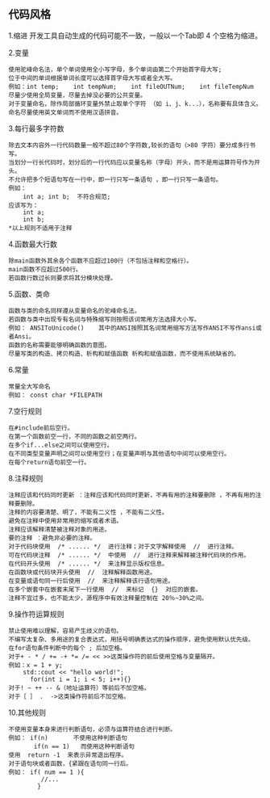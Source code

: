 ## 代码风格

1.缩进
	开发工具自动生成的代码可能不一致，一般以一个Tab即 4 个空格为缩进。

2.变量

	使用驼峰命名法，单个单词使用全小写字母，多个单词由第二个开始首字母大写;
	位于中间的单词根据单词长度可以选择首字母大写或者全大写。
	例如：int temp;    int tempNum;    int fileOUTNum;    int fileTempNum 
	尽量少使用全局变量，尽量去掉没必要的公共变量。
	对于变量命名，除作局部循环变量外禁止取单个字符 （如 i、j、k...），名称要有具体含义。
	命名尽量使用英文单词而不使用汉语拼音。

3.每行最多字符数

	除去文本内容外一行代码数量一般不超过80个字符数,较长的语句（>80 字符）要分成多行书写。
	当划分一行长代码时，划分后的一行代码应以变量名称（字母）开头，而不是用运算符号作为开头。
	不允许把多个短语句写在一行中，即一行只写一条语句 ，即一行只写一条语句。
	例如：  
		int a; int b;  不符合规范;
	应该写为：
		int a;
		int b;
	*以上规则不适用于注释

4.函数最大行数

	除main函数外其余各个函数不应超过100行（不包括注释和空格行）。
	main函数不应超过500行。
	若函数行数过长则要求将其分模块处理。
	
5.函数、类命

	函数与类的命名同样遵从变量命名的驼峰命名法。
	若函数与类中出现专有名词与特殊缩写则按照该词常用方法选择大小写。
	例如： ANSIToUnicode()    其中的ANSI按照其名词常用缩写方法写作ANSI不写作ansi或者Ansi。
	函数的名称需要能够明确函数的意图。
	尽量写类的构造、拷贝构造、析构和赋值函数 析构和赋值函数，而不使用系统缺省的。
	
6.常量

	常量全大写命名
	例如： const char *FILEPATH
	
7.空行规则

	在#include前后空行。
	在第一个函数前空一行，不同的函数之前空两行。
	在多个if...else之间可以使用空行。
	在不同类型变量声明之间可以使用空行；在变量声明与其他语句中间可以使用空行。
	在每个return语句前空一行。
	
8.注释规则

	注释应该和代码同时更新 ：注释应该和代码同时更新，不再有用的注释要删除 ，不再有用的注释要删除。
	注释的内容要清楚、明了，不能有二义性 ，不能有二义性。 
	避免在注释中使用非常用的缩写或者术语。
	注释应该解释清楚被注释对象的用途。
	要的注释 ：避免非必要的注释。
	对于代码块使用  /* ...... */  进行注释；对于文字解释使用  //  进行注释。
	可在代码块注释  /* ...... */  中使用  //  进行注释来解释被注释代码块的作用。
	在代码开头使用  /* ...... */  来注释显示版权信息。
	在函数块或代码块开头使用  //  注释解释函数用途。
	在变量或语句同一行后使用  //  来注释解释该行语句用途。
	在多个嵌套中在嵌套末尾下一行使用  //  来标记  {}  对应的嵌套。
	注释不宜过多，也不能太少，源程序中有效注释量控制在 20％~30%之间。

9.操作符运算规则

	禁止使用难以理解，容易产生歧义的语句。 
	不编写太复杂、多用途的复合表达式，用括号明确表达式的操作顺序，避免使用默认优先级。
	在for语句条件判断中的每个 ; 后加空格。
	对于+ - * / += -+ *= /= << >>这类操作符的前后使用空格与变量隔开。
	例如：x = 1 + y;
		std::cout << "hello world!";
	      for(int i = 1; i < 5; i++){}
	对于! ~ ++ -- &（地址运算符）等前后不加空格。
	对于［ ］ .  ->这类操作符前后不加空格。
	
10.其他规则

	不使用变量本身来进行判断语句，必须与运算符结合进行判断。
	例如： if(n) 		不使用这种判断语句
		   if(n == 1)   而使用这种判断语句
	使用  return -1  来表示异常退出程序。
	对于语句块或者函数，{紧跟在语句同一行后。
	例如： if( num == 1 ){
			 //...
			}
